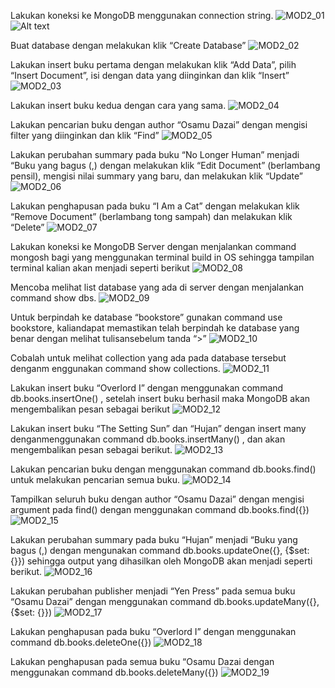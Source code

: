 Lakukan koneksi ke MongoDB menggunakan connection string. 
![MOD2_01](https://github.com/abiyyudwif/Modul2/assets/145477675/8915277a-08f6-4f76-8457-b9b031cf9918)
![Alt text](MOD2_01)

Buat database dengan melakukan klik “Create Database”
![MOD2_02](https://github.com/abiyyudwif/Modul2/assets/145477675/d5938838-6589-4362-86ea-fcb1c000869d)

Lakukan insert buku pertama dengan melakukan klik “Add Data”, pilih “Insert Document”, isi dengan data yang diinginkan dan klik “Insert”
![MOD2_03](https://github.com/abiyyudwif/Modul2/assets/145477675/688fafd7-1b27-4ed6-bd03-5377a60133ba)

Lakukan insert buku kedua dengan cara yang sama.
![MOD2_04](https://github.com/abiyyudwif/Modul2/assets/145477675/30b5292c-46ba-4b8c-a453-152feb3c5cf2)

Lakukan pencarian buku dengan author “Osamu Dazai” dengan mengisi filter yang diinginkan dan klik “Find”
![MOD2_05](https://github.com/abiyyudwif/Modul2/assets/145477675/bc5877ac-6655-4e59-bd21-f4deae9c6a1e)

Lakukan perubahan summary pada buku “No Longer Human” menjadi “Buku yang bagus (,) dengan melakukan klik “Edit Document” (berlambang pensil), mengisi nilai summary yang baru, dan melakukan klik “Update”
![MOD2_06](https://github.com/abiyyudwif/Modul2/assets/145477675/1e22aaef-abaa-4506-952f-459ce43980e9)

Lakukan penghapusan pada buku “I Am a Cat” dengan melakukan klik “Remove Document” (berlambang tong sampah) dan melakukan klik “Delete”
![MOD2_07](https://github.com/abiyyudwif/Modul2/assets/145477675/6cd8db44-fec6-429d-9f61-ff008d87d6cd)

Lakukan koneksi ke MongoDB Server dengan menjalankan command mongosh bagi yang menggunakan terminal build in OS sehingga tampilan terminal kalian akan menjadi seperti berikut
![MOD2_08](https://github.com/abiyyudwif/Modul2/assets/145477675/c204bc57-96ec-4d72-8b12-d5d8d4d7e305)

Mencoba melihat list database yang ada di server dengan menjalankan command show dbs.
![MOD2_09](https://github.com/abiyyudwif/Modul2/assets/145477675/ce262368-f0db-474f-aed1-4f414abccff7)

Untuk berpindah ke database “bookstore” gunakan command use bookstore, kaliandapat memastikan telah berpindah ke database yang benar dengan melihat tulisansebelum tanda “>”
![MOD2_10](https://github.com/abiyyudwif/Modul2/assets/145477675/b6a05960-e45a-437e-84d4-7a498d622eba)

Cobalah untuk melihat collection yang ada pada database tersebut denganm enggunakan command show collections.
![MOD2_11](https://github.com/abiyyudwif/Modul2/assets/145477675/274810ac-a147-4dea-8e74-0741ea15f03e)

Lakukan insert buku “Overlord I” dengan menggunakan command db.books.insertOne() , setelah insert buku berhasil maka MongoDB akan mengembalikan pesan sebagai berikut
![MOD2_12](https://github.com/abiyyudwif/Modul2/assets/145477675/4812cde7-0d6f-4390-81a7-63add0d9592e)

Lakukan insert buku “The Setting Sun” dan “Hujan” dengan insert many denganmenggunakan command db.books.insertMany(<data kalian>) , dan akan mengembalikan pesan sebagai berikut.
![MOD2_13](https://github.com/abiyyudwif/Modul2/assets/145477675/1e208646-648b-4313-8f2b-393521d6546d)

Lakukan pencarian buku dengan menggunakan command db.books.find() untuk melakukan pencarian semua buku.
![MOD2_14](https://github.com/abiyyudwif/Modul2/assets/145477675/7432b3b9-1eb2-4bc1-9459-105b48f5f91f)

Tampilkan seluruh buku dengan author “Osamu Dazai” dengan mengisi argument pada find() dengan menggunakan command db.books.find({<filter yang ingin diisi>})
![MOD2_15](https://github.com/abiyyudwif/Modul2/assets/145477675/4a1f3f74-8cc2-4149-8b7e-50dc7447ed35)

Lakukan perubahan summary pada buku “Hujan” menjadi “Buku yang bagus (<NAMA>,<NIM>) dengan mengunakan command db.books.updateOne({<filter>}, {$set: {<data yang akan di update>}}) sehingga output yang dihasilkan oleh MongoDB akan menjadi seperti berikut.
![MOD2_16](https://github.com/abiyyudwif/Modul2/assets/145477675/bac7d6e4-c911-420a-b009-128248fdf391)

Lakukan perubahan publisher menjadi “Yen Press” pada semua buku “Osamu Dazai” dengan menggunakan command db.books.updateMany({<filter>}, {$set: {<data yang akan di update>}})
![MOD2_17](https://github.com/abiyyudwif/Modul2/assets/145477675/d90978e9-a678-4b0a-95dd-ee68e88e6b6b)

Lakukan penghapusan pada buku “Overlord I” dengan menggunakan command db.books.deleteOne({})
![MOD2_18](https://github.com/abiyyudwif/Modul2/assets/145477675/4f035c2a-5baf-4464-a201-e0d592d898e2)

Lakukan penghapusan pada semua buku “Osamu Dazai dengan menggunakan command db.books.deleteMany({})
![MOD2_19](https://github.com/abiyyudwif/Modul2/assets/145477675/fec4fadb-4535-42a1-8e46-923c57cdaf4e)

